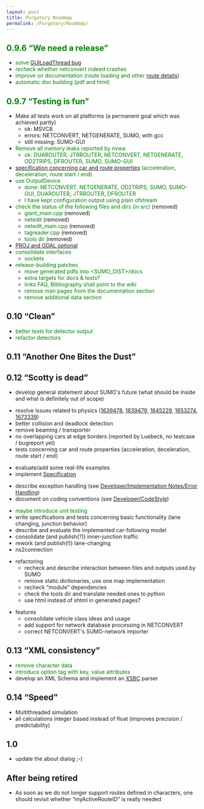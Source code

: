 ```yaml
---
layout: post
title: Purgatory Roadmap
permalink: /Purgatory/Roadmap/
---
```


<font color="green">0.9.6 “We need a release”</font>
----------------------------------------------------

-   <font color="green">solve [GUILoadThread bug](http://sourceforge.net/tracker/index.php?func=detail&aid=1718704&group_id=45607&atid=443421)</font>
-   <font color="green">recheck whether netconvert indeed crashes</font>
-   <font color="green">improve on documentation (route loading and other [route details](http://sourceforge.net/tracker/index.php?func=detail&aid=1639308&group_id=45607&atid=443421))</font>
-   <font color="green">automatic doc building (pdf and html)</font>

<font color="green">0.9.7 “Testing is fun”</font>
-------------------------------------------------

-   Make all tests work on all platforms (a permanent goal which was achieved partly)
    -   ok: MSVC8
    -   errors: NETCONVERT, NETGENERATE, SUMO, with gcc
    -   still missing: SUMO-GUI
-   <font color="green">Remove all memory leaks reported by nvwa</font>
    -   <font color="green">ok: DUAROUTER, JTRROUTER, NETCONVERT, NETGENERATE, OD2TRIPS, DFROUTER, SUMO, SUMO-GUI</font>
-   <font color="green">[specification concerning car and route properties](/Specification "wikilink") (acceleration, deceleration, route start / end)</font>
-   <font color="green">use OutputDevice</font>
    -   <font color="green">done: NETCONVERT, NETGENERATE, OD2TRIPS, SUMO, SUMO-GUI, DUAROUTER, JTRROUTER, DFROUTER</font>
    -   <font color="green">I have kept configuration output using plain ofstream</font>
-   <font color="green">check the status of the following files and dirs (in src)</font> (removed)
    -   <font color="green">giant_main.cpp</font> (removed)
    -   <font color="green">netedit</font> (removed)
    -   <font color="green">netedit_main.cpp</font> (removed)
    -   <font color="green">tagreader.cpp</font> (removed)
    -   <font color="green">tools dir</font> (removed)
-   [PROJ and GDAL optional](http://sourceforge.net/tracker/index.php?func=detail&aid=1648747&group_id=45607&atid=443424)
-   <font color="green">consolidate interfaces</font>
    -   <font color="green">sockets</font>
-   <font color="green">release-building patches</font>
    -   <font color="green">move generated pdfs into <SUMO_DIST>/docs</font>
    -   <font color="green">extra targets for docs & tests?</font>
    -   <font color="green">links FAQ, Bibliography shall point to the wiki</font>
    -   <font color="green">remove man pages from the documentation section</font>
    -   <font color="green">remove additional data section</font>

0.10 “Clean”
------------

-   <font color="green">better tests for detector output</font>
-   <font color="green">refactor detectors</font>

0.11 “Another One Bites the Dust”
---------------------------------

0.12 “Scotty is dead”
---------------------

-   develop general statement about SUMO's future (what should be inside and what is definitely out of scope)

<!-- -->

-   resolve issues related to physics ([1639478](http://sourceforge.net/tracker/index.php?func=detail&aid=1639478&group_id=45607&atid=443421), [1639479](http://sourceforge.net/tracker/index.php?func=detail&aid=1639479&group_id=45607&atid=443421), [1645229](http://sourceforge.net/tracker/index.php?func=detail&aid=1645229&group_id=45607&atid=443421), [1653274](http://sourceforge.net/tracker/index.php?func=detail&aid=1653274&group_id=45607&atid=443421), [1673339](http://sourceforge.net/tracker/index.php?func=detail&aid=1673339&group_id=45607&atid=443421))
-   better collision and deadlock detection
-   remove beaming / transporter
-   no overlapping cars at edge borders (reported by Luebeck, no testcase / bugreport yet)
-   tests concerning car and route properties (acceleration, deceleration, route start / end)

<!-- -->

-   evaluate/add some real-life examples
-   implement [Specification](/Specification "wikilink")

<!-- -->

-   describe exception handling (see [Developer/Implementation Notes/Error Handling](/Developer/Implementation_Notes/Error_Handling "wikilink"))
-   document on coding conventions (see [Developer/CodeStyle](/Developer/CodeStyle "wikilink"))

<!-- -->

-   <font color="green">maybe introduce unit testing</font>
-   write specifications and tests concerning basic functionality (lane changing, junction behavior)
-   describe and evaluate the implemented car-following model
-   consolidate (and publish(?)) inner-junction traffic
-   rework (and publish(!)) lane-changing
-   ns2connection

<!-- -->

-   refactoring
    -   recheck and describe interaction between files and outputs used by SUMO
    -   remove static dictionaries, use one map implementation
    -   recheck “module” dependencies
    -   check the tools dir and translate needed ones to python
    -   use html instead of shtml in generated pages?

<!-- -->

-   features
    -   consolidate vehicle class ideas and usage
    -   add support for network database processing in NETCONVERT
    -   correct NETCONVERT's SUMO-network importer

0.13 “XML consistency”
----------------------

-   <font color="green">remove character data</font>
-   <font color="green">introduce option tag with key, value attributes</font>
-   develop an XML Schema and implement an [XSBC](http://xmsf.sourceforge.net/xsbc.html) parser

0.14 “Speed”
------------

-   Multithreaded simulation
-   all calculations integer based instead of float (improves precision / predictability)

1.0
---

-   update the about dialog ;-)

After being retired
-------------------

-   As soon as we do not longer support routes defined in characters, one should revisit whether “myActiveRouteID” is really needed
